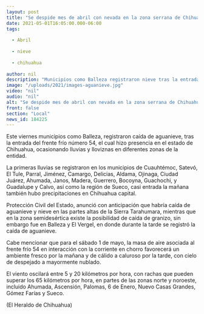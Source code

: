 ```yaml
---
layout: post
title: "Se despide mes de abril con nevada en la zona serrana de Chihuahua"
date: 2021-05-01T16:05:00.000-06:00
tags:
  
  - Abril
  
  - nieve
  
  - chihuahua
  
author: nil
description: "Municipios como Balleza registraron nieve tras la entrada del frente frío número 54"
image: "/uploads/2021/images-aguanieve.jpg"
video: "nil"
audio: "nil"
alt: "Se despide mes de abril con nevada en la zona serrana de Chihuahua"
front: false
section: "Local"
news_id: 184225
---
```


Este viernes municipios como Balleza, registraron caída de aguanieve, tras la entrada del frente frío número 54, el cual hizo presencia en el estado de Chihuahua, ocasionando lluvias y lloviznas en diferentes zonas de la entidad.

La primeras lluvias se registraron en los municipios de Cuauhtémoc, Satevó, El Tule, Parral, Jiménez, Camargo, Delicias, Aldama, Ojinaga, Ciudad Juárez, Ahumada, Janos, Madera, Guerrero, Bocoyna, Guachochi, y Guadalupe y Calvo, así como la región de Sueco, casi entrada la mañana también hubo precipitaciones en Chihuahua capital.

Protección Civil del Estado, anunció con anticipación que habría caída de aguanieve y nieve en las partes altas de la Sierra Tarahumara, mientras que en la zona semidesértica existe la posibilidad de caída de granizo, sin embargo fue en Balleza y El Vergel, en donde durante la tarde se registró la caída de aguanieve.

Cabe mencionar que para el sábado 1 de mayo, la masa de aire asociada al frente frío 54 en interacción con la corriente en chorro favorecerá un ambiente fresco por la mañana y de cálido a caluroso por la tarde, con cielo de despejado a mayormente nublado.

El viento oscilará entre 5 y 20 kilómetros por hora, con rachas que pueden superar los 65 kilómetros por hora, en partes de las zonas norte y noroeste, incluido Ahumada, Ascensión, Palomas, 6 de Enero, Nuevo Casas Grandes, Gómez Farías y Sueco.

(El Heraldo de Chihuahua)